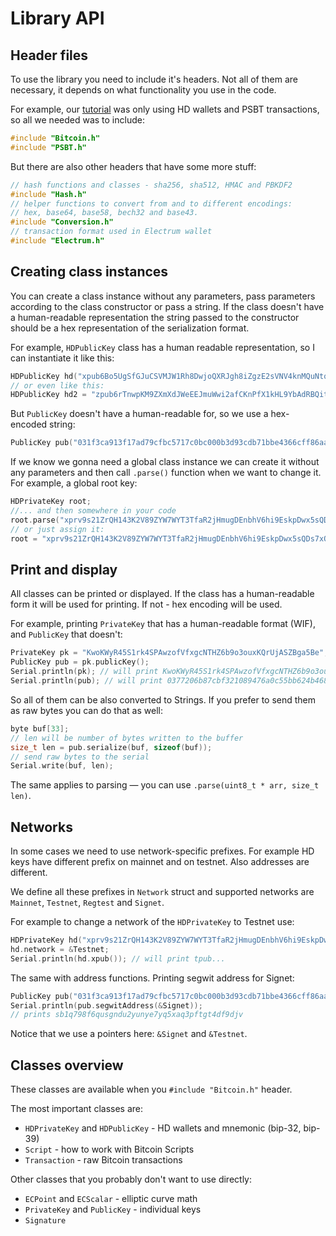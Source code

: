 # Library API

## Header files

To use the library you need to include it's headers. Not all of them are necessary, it depends on what functionality you use in the code.

For example, our [tutorial](../tutorial/) was only using HD wallets and PSBT transactions, so all we needed was to include:

```cpp
#include "Bitcoin.h"
#include "PSBT.h"
```

But there are also other headers that have some more stuff:

```cpp
// hash functions and classes - sha256, sha512, HMAC and PBKDF2
#include "Hash.h"
// helper functions to convert from and to different encodings:
// hex, base64, base58, bech32 and base43.
#include "Conversion.h" 
// transaction format used in Electrum wallet
#include "Electrum.h"
```

## Creating class instances

You can create a class instance without any parameters, pass parameters according to the class constructor or pass a string. If the class doesn't have a human-readable representation the string passed to the constructor should be a hex representation of the serialization format.

For example, `HDPublicKey` class has a human readable representation, so I can instantiate it like this:

```cpp
HDPublicKey hd("xpub6Bo5UgSfGJuCSVMJW1Rh8DwjoQXRJgh8iZgzE2sVNV4knMQuNtqwcyPVvbvLUYpZAP9C6Nn1xaH4AD9u4cGUfj4BTMHUxFFZtA3WRsokiQM");
// or even like this:
HDPublicKey hd2 = "zpub6rTnwpKM9ZXmXdJWeEEJmuWwi2afCKnPfX1kHL9YbAdRBQitf12WcCjTWUhp6SNP8WjhMkp28GkG42NjV1ZZ7zaTBYTeqjqYQukfMWweE4w";
```

But `PublicKey` doesn't have a human-readable for, so we use a hex-encoded string:

```cpp
PublicKey pub("031f3ca913f17ad79cfbc5717c0bc000b3d93cdb71bbe4366cff86aa70eeafd3b8");
```

If we know we gonna need a global class instance we can create it without any parameters and then call `.parse()` function when we want to change it. For example, a global root key:

```cpp
HDPrivateKey root;
//... and then somewhere in your code
root.parse("xprv9s21ZrQH143K2V89ZYW7WYT3TfaR2jHmugDEnbhV6hi9EskpDwx5sQDs7xQFhxDUFkmMjq4BbGmLVBupM8mkBGUx2jn85pK1EypPTn8LEjB");
// or just assign it:
root = "xprv9s21ZrQH143K2V89ZYW7WYT3TfaR2jHmugDEnbhV6hi9EskpDwx5sQDs7xQFhxDUFkmMjq4BbGmLVBupM8mkBGUx2jn85pK1EypPTn8LEjB";
```

## Print and display

All classes can be printed or displayed. If the class has a human-readable form it will be used for printing. If not - hex encoding will be used.

For example, printing `PrivateKey` that has a human-readable format (WIF), and `PublicKey` that doesn't:

```cpp
PrivateKey pk = "KwoKWyR45S1rk4SPAwzofVfxgcNTHZ6b9o3ouxKQrUjASZBga5Be";
PublicKey pub = pk.publicKey();
Serial.println(pk); // will print KwoKWyR45S1rk4SPAwzofVfxgcNTHZ6b9o3ouxKQrUjASZBga5Be
Serial.println(pub); // will print 0377206b87cbf321089476a0c55bb624b468a07fb18e28d9960f58b2dfbe595a07
```

So all of them can be also converted to Strings. If you prefer to send them as raw bytes you can do that as well:

```cpp
byte buf[33];
// len will be number of bytes written to the buffer
size_t len = pub.serialize(buf, sizeof(buf));
// send raw bytes to the serial
Serial.write(buf, len);
```

The same applies to parsing — you can use `.parse(uint8_t * arr, size_t len)`.

## Networks

In some cases we need to use network-specific prefixes. For example HD keys have different prefix on mainnet and on testnet. Also addresses are different.

We define all these prefixes in `Network` struct and supported networks are `Mainnet`, `Testnet`, `Regtest` and `Signet`.

For example to change a network of the `HDPrivateKey` to Testnet use:
```cpp
HDPrivateKey hd("xprv9s21ZrQH143K2V89ZYW7WYT3TfaR2jHmugDEnbhV6hi9EskpDwx5sQDs7xQFhxDUFkmMjq4BbGmLVBupM8mkBGUx2jn85pK1EypPTn8LEjB");
hd.network = &Testnet;
Serial.println(hd.xpub()); // will print tpub...
```

The same with address functions. Printing segwit address for Signet:
```cpp
PublicKey pub("031f3ca913f17ad79cfbc5717c0bc000b3d93cdb71bbe4366cff86aa70eeafd3b8");
Serial.println(pub.segwitAddress(&Signet));
// prints sb1q798f6qusgndu2yunye7yq5xaq3pftgt4df9djv
```

Notice that we use a pointers here: `&Signet` and `&Testnet`.

## Classes overview

These classes are available when you `#include "Bitcoin.h"` header.

The most important classes are:

- `HDPrivateKey` and `HDPublicKey` - HD wallets and mnemonic (bip-32, bip-39)
- `Script` - how to work with Bitcoin Scripts
- `Transaction` - raw Bitcoin transactions

Other classes that you probably don't want to use directly:

- `ECPoint` and `ECScalar` - elliptic curve math
- `PrivateKey` and `PublicKey` - individual keys
- `Signature`
